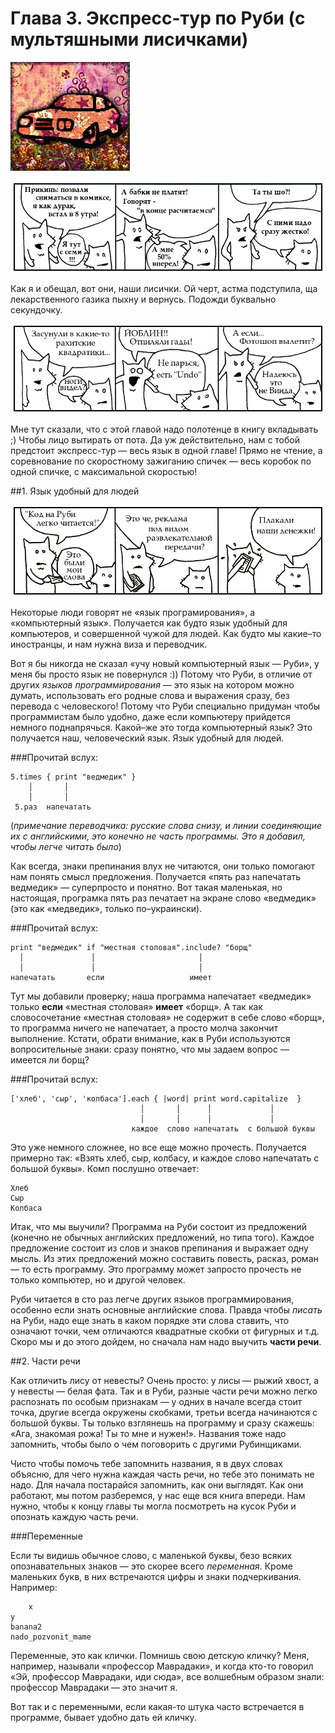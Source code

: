 Глава 3. Экспресс-тур по Руби (с мультяшными лисичками)
========================================================
![o](images/chapter.poignant.guide-3.jpg)




![Лисичек в студию!](images/the.foxes-1.png)

Как я и обещал, вот они, наши лисички.
Ой черт, астма подступила, ща лекарственного газика пыхну и вернусь. Подожди буквально секундочку.

![Лисик, братик, полезай в квадратик](images/the.foxes-2.png)

Мне тут сказали, что с этой главой надо полотенце в книгу вкладывать ;)
Чтобы лицо вытирать от пота.
Да уж действительно, нам с тобой предстоит экспресс-тур — весь язык в одной главе!
Прямо не чтение, а соревнование по скоростному зажиганию спичек — весь коробок по одной спичке, с максимальной скоростью!




##1. Язык удобный для людей


![Лисы понимают всю серьезность ситуации](images/the.foxes-3.png)

Некоторые люди говорят не «язык програмирования», а «компьютерный язык».
Получается как будто язык удобный для компьютеров, и совершенной чужой для людей.
Как будто мы какие–то иностранцы, и нам нужна виза и переводчик.

Вот я бы никогда не сказал «учу новый компьютерный язык — Руби», у меня бы просто язык не повернулся :))
Потому что Руби, в отличие от других *языков программирования* — это язык на котором можно думать, использовать его родные слова и выражения сразу, без перевода с человеского!
Потому что Руби специально придуман чтобы программистам было удобно, даже если компьютеру прийдется немного поднапрячься.
Какой–же это тогда компьютерный язык? Это получается наш, человеческий язык. Язык удобный для людей.

###Прочитай вслух:

    5.times { print "ведмедик" }
        │       │
        │       │
     5.раз  напечатать

(*примечание переводчика: русские слова снизу, и линии соединяющие их с английскими, это конечно не часть программы. Это я добавил, чтобы легче читать было*)

Как всегда, знаки препинания влух не читаются, они только помогают нам понять смысл предложения.
Получается «пять раз напечатать ведмедик» — суперпросто и понятно.
Вот такая маленькая, но настоящая, програмка пять раз печатает на экране слово «ведмедик» (это как «медведик», только по–украински).

###Прочитай вслух:

    print "ведмедик" if "местная столовая".include? "борщ"
      │               │                       │
      │               │                       │
    напечатать       если                   имеет

Тут мы добавили проверку; наша программа напечатает «ведмедик» только **если** «местная столовая» **имеет** «борщ».
А так как словосочетание «местная столовая» не содержит в себе слово «борщ», то программа ничего не напечатает, а просто молча закончит выполнение.
Кстати, обрати внимание, как в Руби используются вопросительные знаки: сразу понятно, что мы задаем вопрос — имеется ли борщ?

###Прочитай вслух:

    ['хлеб', 'сыр', 'колбаса'].each { |word| print word.capitalize  }
                                 │       │      │             │
                                 │       │      │             │
                               каждое  слово напечатать  с большой буквы

Это уже немного сложнее, но все еще можно прочесть.
Получается примерно так: «Взять хлеб, сыр, колбасу, и каждое слово напечатать с большой буквы».
Комп послушно отвечает:

    Хлеб
    Сыр
    Колбаса

Итак, что мы выучили?
Программа на Руби состоит из предложений (конечно не обычных английских предложений, но типа того).
Каждое предложение состоит из слов и знаков препинания и выражает одну мысль.
Из этих предложений можно составить повесть, расказ, роман — то есть программу.
Это программу может запросто прочесть не только компьютер, но и другой человек.

Руби читается в сто раз легче других языков программирования, особенно если знать основные английские слова.
Правда чтобы *писать* на Руби, надо еще знать в каком порядке эти слова ставить, что означают точки, чем отличаются квадратные скобки от фигурных и т.д.
Скоро мы и до этого дойдем, но сначала нам надо выучить **части речи**.




##2. Части речи


Как отличить лису от невесты? Очень просто: у лисы — рыжий хвост, а у невесты — белая фата. Так и в Руби, разные части речи можно легко распознать по особым признакам — у одних в начале всегда стоит точка, другие всегда окружены скобками, третьи всегда начинаются с большой буквы. Ты только взглянешь на программу и сразу скажешь: «Ага, знакомая рожа! Ты то мне и нужен!». Названия тоже надо запомнить, чтобы было о чем поговорить с другими Рубинщиками.

Чисто чтобы помочь тебе запомнить названия, я в двух словах объясню, для чего нужна каждая часть речи, но тебе это понимать не надо. Для начала постарайся запомнить, как они выглядят. Как они работают, мы потом разберемся, у нас еще вся книга впереди. Нам нужно, чтобы к концу главы ты могла посмотреть на кусок Руби и опознать каждую часть речи.

###Переменные

Если ты видишь обычное слово, с маленькой буквы, безо всяких опознавательных знаков — это скорее всего *переменная*. Кроме маленьких букв, в них встречаются цифры и знаки подчеркивания. Например:

    	x
	y
	banana2
	nado_pozvonit_mame

Переменные, это как клички. Помнишь свою детскую кличку? Меня, например, называли «профессор Маврадаки», и когда кто-то говорил «Эй, профессор Маврадаки, иди сюда», все волшебным образом знали: профессор Маврадаки — это значит я.

Вот так и с переменными, если какая-то штука часто встречается в программе, бывает удобно дать ей кличку. 
